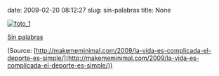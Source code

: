 date: 2009-02-20 08:12:27
slug: sin-palabras
title: None

[![foto_1][1]][1]

[Sin palabras  
](http://makememinimal.com/2009/la-vida-es-complicada-el-deporte-es-simple/)

(Source: [http://makememinimal.com/2009/la-vida-es-complicada-el-deporte-es-simple/](http://makememinimal.com/2009/la-vida-es-complicada-el-deporte-es-simple/))

[1]: file:///Users/jjdenis/jjdenis.github.com/static/2009-02-20-sin-palabras_foto1.jpg
